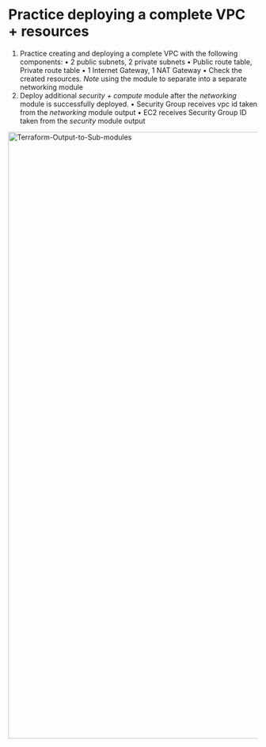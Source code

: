 
# Practice deploying a complete VPC + resources
1. Practice creating and deploying a complete VPC with the following components:
• 2 public subnets, 2 private subnets
• Public route table, Private route table
• 1 Internet Gateway, 1 NAT Gateway
• Check the created resources.
*Note* using the module to separate into a separate networking module
2. Deploy additional *security + compute* module after the *networking* module is successfully deployed.
• Security Group receives vpc id taken from the *networking* module output
• EC2 receives Security Group ID taken from the *security* module output


<img width="1224" alt=" Terraform-Output-to-Sub-modules" src="https://github.com/user-attachments/assets/2f1472c4-60bc-4830-9069-607f1a736493" />
